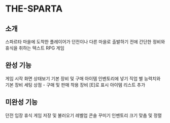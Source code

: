 # THE-SPARTA
## 소개
스파르타 마을에 도착한 플레이어가 던전이나 다른 마을로 출발하기 전에 간단한 정비와 휴식을 취하는 텍스트 RPG 게임

## 완성 기능
게임 시작 화면
상태보기
기본 장비 및 구매 아이템 인벤토리에 넣기
직업 별 능력치와 기본 장비 세팅
상점 - 구매 및 판매
착용 장비 [E]로 표시
아이템 리스트 추가

## 미완성 기능
던전 입장
휴식
게임 저장 및 불러오기
레벨업
콘솔 꾸미기
인벤토리 크기 맞춤 및 정렬

